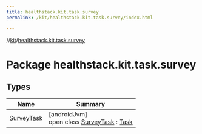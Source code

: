 ```yaml
---
title: healthstack.kit.task.survey
permalink: /kit/healthstack.kit.task.survey/index.html

---
```

//[kit](/kit.html)/[healthstack.kit.task.survey](index.html)



# Package healthstack.kit.task.survey



## Types


| Name | Summary |
|---|---|
| [SurveyTask](-survey-task/index.html) | [androidJvm]<br>open class [SurveyTask](-survey-task/index.html) : [Task](../healthstack.kit.task.base/-task/index.html) |

